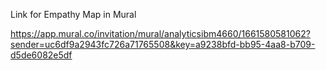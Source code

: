 Link for Empathy Map in Mural

https://app.mural.co/invitation/mural/analyticsibm4660/1661580581062?sender=uc6df9a2943fc726a71765508&key=a9238bfd-bb95-4aa8-b709-d5de6082e5df
